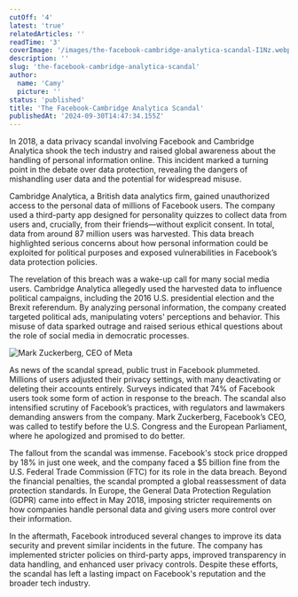 ```yaml
---
cutOff: '4'
latest: 'true'
relatedArticles: ''
readTime: '3'
coverImage: '/images/the-facebook-cambridge-analytica-scandal-I1Nz.webp'
description: ''
slug: 'the-facebook-cambridge-analytica-scandal'
author:
  name: 'Camy'
  picture: ''
status: 'published'
title: 'The Facebook-Cambridge Analytica Scandal'
publishedAt: '2024-09-30T14:47:34.155Z'
---
```


In 2018, a data privacy scandal involving Facebook and Cambridge Analytica shook the tech industry and raised global awareness about the handling of personal information online. This incident marked a turning point in the debate over data protection, revealing the dangers of mishandling user data and the potential for widespread misuse.

Cambridge Analytica, a British data analytics firm, gained unauthorized access to the personal data of millions of Facebook users. The company used a third-party app designed for personality quizzes to collect data from users and, crucially, from their friends—without explicit consent. In total, data from around 87 million users was harvested. This data breach highlighted serious concerns about how personal information could be exploited for political purposes and exposed vulnerabilities in Facebook’s data protection policies.

The revelation of this breach was a wake-up call for many social media users. Cambridge Analytica allegedly used the harvested data to influence political campaigns, including the 2016 U.S. presidential election and the Brexit referendum. By analyzing personal information, the company created targeted political ads, manipulating voters' perceptions and behavior. This misuse of data sparked outrage and raised serious ethical questions about the role of social media in democratic processes.

![Mark Zuckerberg, CEO of Meta](/images/the-facebook-cambridge-analytica-scandal-I0Mz.webp)

As news of the scandal spread, public trust in Facebook plummeted. Millions of users adjusted their privacy settings, with many deactivating or deleting their accounts entirely. Surveys indicated that 74% of Facebook users took some form of action in response to the breach. The scandal also intensified scrutiny of Facebook’s practices, with regulators and lawmakers demanding answers from the company. Mark Zuckerberg, Facebook’s CEO, was called to testify before the U.S. Congress and the European Parliament, where he apologized and promised to do better.

The fallout from the scandal was immense. Facebook's stock price dropped by 18% in just one week, and the company faced a $5 billion fine from the U.S. Federal Trade Commission (FTC) for its role in the data breach. Beyond the financial penalties, the scandal prompted a global reassessment of data protection standards. In Europe, the General Data Protection Regulation (GDPR) came into effect in May 2018, imposing stricter requirements on how companies handle personal data and giving users more control over their information.

In the aftermath, Facebook introduced several changes to improve its data security and prevent similar incidents in the future. The company has implemented stricter policies on third-party apps, improved transparency in data handling, and enhanced user privacy controls. Despite these efforts, the scandal has left a lasting impact on Facebook's reputation and the broader tech industry.